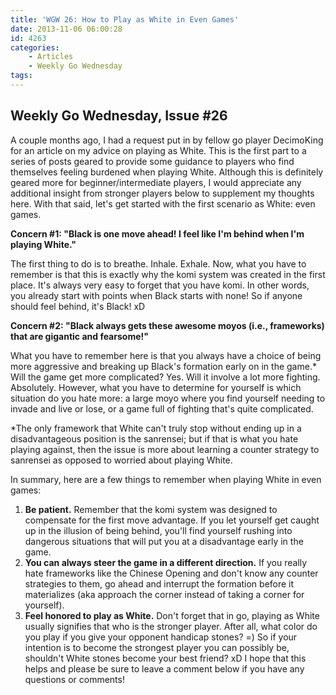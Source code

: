 ```yaml
---
title: 'WGW 26: How to Play as White in Even Games'
date: 2013-11-06 06:00:28
id: 4263
categories:
	- Articles
	- Weekly Go Wednesday
tags:
---
```


## Weekly Go Wednesday, Issue #26

A couple months ago, I had a request put in by fellow go player DecimoKing for an article on my advice on playing as White. This is the first part to a series of posts geared to provide some guidance to players who find themselves feeling burdened when playing White. Although this is definitely geared more for beginner/intermediate players, I would appreciate any additional insight from stronger players below to supplement my thoughts here. With that said, let's get started with the first scenario as White: even games.

**Concern #1: "Black is one move ahead! I feel like I'm behind when I'm playing White."**

The first thing to do is to breathe. Inhale. Exhale. Now, what you have to remember is that this is exactly why the komi system was created in the first place. It's always very easy to forget that you have komi. In other words, you already start with points when Black starts with none! So if anyone should feel behind, it's Black! xD

**Concern #2: "Black always gets these awesome moyos (i.e., frameworks) that are gigantic and fearsome!"**

What you have to remember here is that you always have a choice of being more aggressive and breaking up Black's formation early on in the game.* Will the game get more complicated? Yes. Will it involve a lot more fighting. Absolutely. However, what you have to determine for yourself is which situation do you hate more: a large moyo where you find yourself needing to invade and live or lose, or a game full of fighting that's quite complicated.

*The only framework that White can't truly stop without ending up in a disadvantageous position is the sanrensei; but if that is what you hate playing against, then the issue is more about learning a counter strategy to sanrensei as opposed to worried about playing White.

In summary, here are a few things to remember when playing White in even games:

1.  **Be patient.** Remember that the komi system was designed to compensate for the first move advantage. If you let yourself get caught up in the illusion of being behind, you'll find yourself rushing into dangerous situations that will put you at a disadvantage early in the game.
2.  **You can always steer the game in a different direction.** If you really hate frameworks like the Chinese Opening and don't know any counter strategies to them, go ahead and interrupt the formation before it materializes (aka approach the corner instead of taking a corner for yourself).
3.  **Feel honored to play as White.** Don't forget that in go, playing as White usually signifies that who is the stronger player. After all, what color do you play if you give your opponent handicap stones? =) So if your intention is to become the strongest player you can possibly be, shouldn't White stones become your best friend? xD
I hope that this helps and please be sure to leave a comment below if you have any questions or comments!